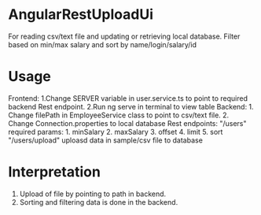 # AngularRestUploadUi
For reading csv/text file and updating or retrieving local database.
Filter based on min/max salary and sort by name/login/salary/id
# Usage
Frontend: 1.Change SERVER variable in user.service.ts to point to required backend Rest endpoint.
          2.Run ng serve in terminal to view table
Backend: 1. Change filePath in EmployeeService class to point to csv/text file.
         2. Change Connection.properties to local database
Rest endpoints: "/users" required params: 1. minSalary 2. maxSalary 3. offset 4. limit 5. sort
                "/users/upload" uploasd data in sample/csv file to database
                         
# Interpretation
1. Upload of file by pointing to path in backend.
2. Sorting and filtering data is done in the backend.
